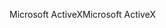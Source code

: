 <span data-ttu-id="be3fa-101">Microsoft ActiveX</span><span class="sxs-lookup"><span data-stu-id="be3fa-101">Microsoft ActiveX</span></span>